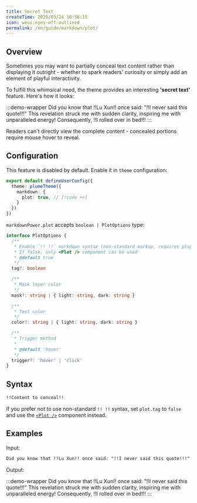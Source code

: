 ```yaml
---
title: Secret Text
createTime: 2025/03/24 16:56:15
icon: weui:eyes-off-outlined
permalink: /en/guide/markdown/plot/
---
```


## Overview

Sometimes you may want to partially conceal text content rather than displaying it outright - whether to spark readers' curiosity or simply add an element of playful interactivity.

To fulfill this whimsical need, the theme provides an interesting **'secret text'** feature. Here's how it looks:

:::demo-wrapper
Did you know that !!Lu Xun!! once said: "!!I never said this quote!!!" This revelation struck me with sudden clarity, inspiring me with unparalleled energy! Consequently, !!I rolled over in bed!!!
:::

Readers can't directly view the complete content - concealed portions require mouse hover to reveal.

## Configuration

This feature is disabled by default. Enable it in `theme` configuration:

```ts title=".vuepress/config.ts"
export default defineUserConfig({
  theme: plumeTheme({
    markdown: {
      plot: true, // [!code ++]
    }
  })
})
```

`markdownPower.plot` accepts `boolean | PlotOptions` type:

```ts
interface PlotOptions {
  /**
   * Enable `!! !!` markdown syntax (non-standard markup, requires plugin)
   * If false, only <Plot /> component can be used
   * @default true
   */
  tag?: boolean

  /**
   * Mask layer color
   */
  mask?: string | { light: string, dark: string }

  /**
   * Text color
   */
  color?: string | { light: string, dark: string }

  /**
   * Trigger method
   *
   * @default 'hover'
   */
  trigger?: 'hover' | 'click'
}
```

## Syntax

```md
!!Content to conceal!!
```

If you prefer not to use non-standard `!! !!` syntax, set `plot.tag` to `false` and use the [`<Plot />`](../components/plot.md) component instead.

## Examples

Input:

```md
Did you know that !!Lu Xun!! once said: "!!I never said this quote!!!" This revelation struck me with sudden clarity, inspiring me with unparalleled energy! Consequently, !!I rolled over in bed!!!
```

Output:

:::demo-wrapper
Did you know that !!Lu Xun!! once said: "!!I never said this quote!!!" This revelation struck me with sudden clarity, inspiring me with unparalleled energy! Consequently, !!I rolled over in bed!!!
:::
